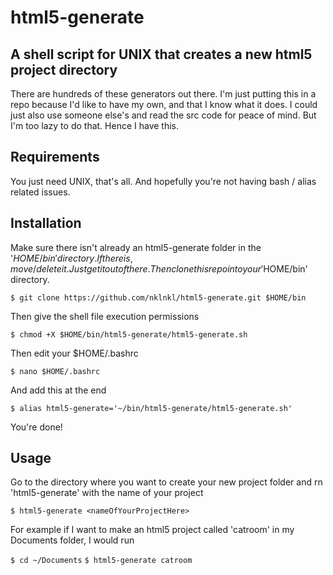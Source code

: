 # html5-generate
## A shell script for UNIX that creates a new html5 project directory

There are hundreds of these generators out there. I'm just putting this in a repo because I'd like to have my own, and that I know what it does. I could just also use someone else's and read the src code for peace of mind. But I'm too lazy to do that. Hence I have this.

## Requirements

You just need UNIX, that's all. And hopefully you're not having bash / alias related issues.

## Installation

Make sure there isn't already an html5-generate folder in the '$HOME/bin' directory. If there is, move/delete it. Just get it out of there. Then clone this repo into your '$HOME/bin' directory.

`$ git clone https://github.com/nklnkl/html5-generate.git $HOME/bin`


Then give the shell file execution permissions

`$ chmod +X $HOME/bin/html5-generate/html5-generate.sh`


Then edit your $HOME/.bashrc

`$ nano $HOME/.bashrc`

And add this at the end

`$ alias html5-generate='~/bin/html5-generate/html5-generate.sh'`

You're done!


## Usage

Go to the directory where you want to create your new project folder and rn 'html5-generate' with the name of your project

`$ html5-generate <nameOfYourProjectHere>`

For example if I want to make an html5 project called 'catroom' in my Documents folder, I would run

`$ cd ~/Documents`
`$ html5-generate catroom`

